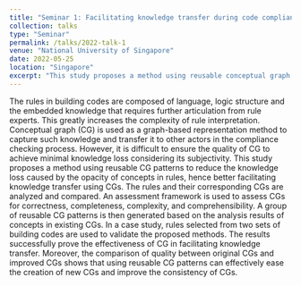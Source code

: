 ```yaml
---
title: "Seminar 1: Facilitating knowledge transfer during code compliance checking using Conceptual Graphs (CG)"
collection: talks
type: "Seminar"
permalink: /talks/2022-talk-1
venue: "National University of Singapore"
date: 2022-05-25
location: "Singapore"
excerpt: "This study proposes a method using reusable conceptual graph (CG) patterns to reduce knowledge loss and improve the consistency, quality, and efficiency of knowledge transfer in building code compliance checking."
---
```

The rules in building codes are composed of language, logic structure and the embedded knowledge that requires further articulation from rule experts. This greatly increases the complexity of rule interpretation. Conceptual graph (CG) is used as a graph-based representation method to capture such knowledge and transfer it to other actors in the compliance checking process. However, it is difficult to ensure the quality of CG to achieve minimal knowledge loss considering its subjectivity. This study proposes a method using reusable CG patterns to reduce the knowledge loss caused by the opacity of concepts in rules, hence better facilitating knowledge transfer using CGs. The rules and their corresponding CGs are analyzed and compared. An assessment framework is used to assess CGs for correctness, completeness, complexity, and comprehensibility. A group of reusable CG patterns is then generated based on the analysis results of concepts in existing CGs. In a case study, rules selected from two sets of building codes are used to validate the proposed methods. The results successfully prove the effectiveness of CG in facilitating knowledge transfer. Moreover, the comparison of quality between original CGs and improved CGs shows that using reusable CG patterns can effectively ease the creation of new CGs and improve the consistency of CGs.
